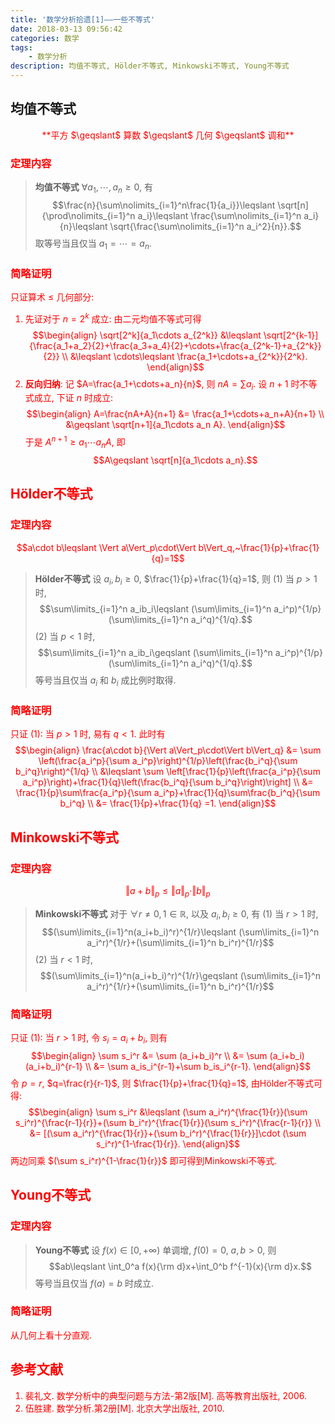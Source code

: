 ```yaml
---
title: '数学分析拾遗[1]——一些不等式'
date: 2018-03-13 09:56:42
categories: 数学
tags:
	- 数学分析
description: 均值不等式, Hölder不等式, Minkowski不等式, Young不等式
---
```


## 均值不等式

<center><font color="red">**平方 $\geqslant$ 算数 $\geqslant$ 几何 $\geqslant$ 调和**<font></center>

### 定理内容

> **均值不等式** $\forall a_1,\cdots,a_n\geqslant 0$, 有
$$\frac{n}{\sum\nolimits_{i=1}^n\frac{1}{a_i}}\leqslant \sqrt[n]{\prod\nolimits_{i=1}^n a_i}\leqslant \frac{\sum\nolimits_{i=1}^n a_i}{n}\leqslant \sqrt{\frac{\sum\nolimits_{i=1}^n a_i^2}{n}}.$$取等号当且仅当 $a_1=\cdots=a_n$.

### 简略证明

只证算术 $\leqslant$ 几何部分:
1. 先证对于 $n=2^k$ 成立: 由二元均值不等式可得$$\begin{align}
\sqrt[2^k]{a_1\cdots a_{2^k}} &\leqslant \sqrt[2^{k-1}]{\frac{a_1+a_2}{2}+\frac{a_3+a_4}{2}+\cdots+\frac{a_{2^k-1}+a_{2^k}}{2}} \\
&\leqslant \cdots\leqslant \frac{a_1+\cdots+a_{2^k}}{2^k}.
\end{align}$$
2. **反向归纳**: 记 $A=\frac{a_1+\cdots+a_n}{n}$, 则 $nA=\sum a_i$. 设 $n+1$ 时不等式成立, 下证 $n$ 时成立: $$\begin{align}
A=\frac{nA+A}{n+1} &= \frac{a_1+\cdots+a_n+A}{n+1} \\
&\geqslant  \sqrt[n+1]{a_1\cdots a_n A}.
\end{align}$$
于是 $A^{n+1}\geqslant a_1\cdots a_nA$, 即 $$A\geqslant \sqrt[n]{a_1\cdots a_n}.$$

## Hölder不等式

### 定理内容

<font color="red">$$a\cdot b\leqslant \Vert a\Vert_p\cdot\Vert b\Vert_q,~\frac{1}{p}+\frac{1}{q}=1$$<font>

> **Hölder不等式** 设 $a_i,b_i\geqslant 0$, $\frac{1}{p}+\frac{1}{q}=1$, 则
	(1) 当 $p>1$ 时, $$\sum\limits_{i=1}^n a_ib_i\leqslant (\sum\limits_{i=1}^n a_i^p)^{1/p}(\sum\limits_{i=1}^n a_i^q)^{1/q}.$$
	(2) 当 $p<1$ 时, $$\sum\limits_{i=1}^n a_ib_i\geqslant (\sum\limits_{i=1}^n a_i^p)^{1/p}(\sum\limits_{i=1}^n a_i^q)^{1/q}.$$
等号当且仅当 $a_i$ 和 $b_i$ 成比例时取得.

### 简略证明

只证 (1):
当 $p>1$ 时, 易有 $q<1$. 此时有
$$\begin{align}
\frac{a\cdot b}{\Vert a\Vert_p\cdot\Vert b\Vert_q} &= \sum \left(\frac{a_i^p}{\sum a_i^p}\right)^{1/p}\left(\frac{b_i^q}{\sum b_i^q}\right)^{1/q} \\
&\leqslant \sum \left[\frac{1}{p}\left(\frac{a_i^p}{\sum a_i^p}\right)+\frac{1}{q}\left(\frac{b_i^q}{\sum b_i^q}\right)\right] \\
&= \frac{1}{p}\sum\frac{a_i^p}{\sum a_i^p}+\frac{1}{q}\sum\frac{b_i^q}{\sum b_i^q} \\
&= \frac{1}{p}+\frac{1}{q} =1.
\end{align}$$

## Minkowski不等式

### 定理内容

<font color="red">$$\Vert a+b\Vert_p\leqslant \Vert a\Vert_p\cdot\Vert b\Vert_p$$<font>

> **Minkowski不等式** 对于 $\forall r\neq 0,1\in\mathbb{R}$, 以及 $a_i,b_i\geqslant 0$, 有
	(1) 当 $r>1$ 时, $$(\sum\limits_{i=1}^n(a_i+b_i)^r)^{1/r}\leqslant (\sum\limits_{i=1}^n a_i^r)^{1/r}+(\sum\limits_{i=1}^n b_i^r)^{1/r}$$
	(2) 当 $r<1$ 时, $$(\sum\limits_{i=1}^n(a_i+b_i)^r)^{1/r}\geqslant (\sum\limits_{i=1}^n a_i^r)^{1/r}+(\sum\limits_{i=1}^n b_i^r)^{1/r}$$

### 简略证明

只证 (1):
当 $r>1$ 时, 令 $s_i=a_i+b_i$, 则有
$$\begin{align}
\sum s_i^r &= \sum (a_i+b_i)^r \\
&= \sum (a_i+b_i)(a_i+b_i)^{r-1} \\
&= \sum a_is_i^{r-1}+\sum b_is_i^{r-1}.
\end{align}$$
令 $p=r$, $q=\frac{r}{r-1}$, 则 $\frac{1}{p}+\frac{1}{q}=1$, 由Hölder不等式可得:
$$\begin{align}
\sum s_i^r &\leqslant (\sum a_i^r)^{\frac{1}{r}}(\sum s_i^r)^{\frac{r-1}{r}}+(\sum b_i^r)^{\frac{1}{r}}(\sum s_i^r)^{\frac{r-1}{r}} \\
&= [(\sum a_i^r)^{\frac{1}{r}}+(\sum b_i^r)^{\frac{1}{r}}]\cdot (\sum s_i^r)^{1-\frac{1}{r}}.
\end{align}$$
两边同乘 $(\sum s_i^r)^{1-\frac{1}{r}}$ 即可得到Minkowski不等式.

## Young不等式

### 定理内容

> **Young不等式** 设 $f(x)\in[0,+\infty)$ 单调增, $f(0)=0$, $a,b>0$, 则 $$ab\leqslant \int_0^a f(x){\rm d}x+\int_0^b f^{-1}(x){\rm d}x.$$ 等号当且仅当 $f(a)=b$ 时成立.

### 简略证明

从几何上看十分直观.


## 参考文献

1. 裴礼文. 数学分析中的典型问题与方法-第2版[M]. 高等教育出版社, 2006.
2. 伍胜建. 数学分析.第2册[M]. 北京大学出版社, 2010.
